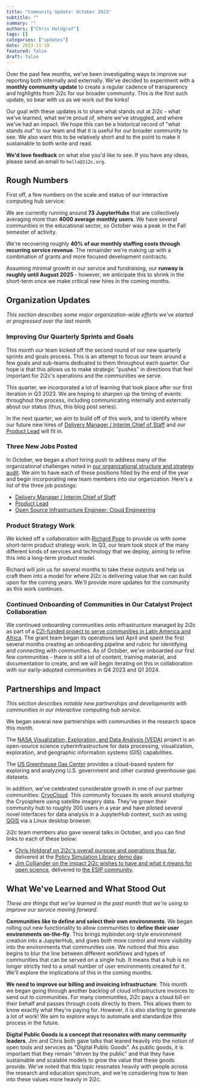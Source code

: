 ```yaml
---
title: "Community Update: October 2023"
subtitle: ""
summary: ""
authors: ["Chris Holdgraf"]
tags: []
categories: ["updates"]
date: 2023-11-10
featured: false
draft: false
---
```


Over the past few months, we've been investigating ways to improve our reporting both internally and externally.
We've decided to experiment with a **monthly community update** to create a regular cadence of transparency and highlights from 2i2c for our broader community.
This is the first such update, so bear with us as we work out the kinks!

Our goal with these updates is to share what stands out at 2i2c - what we've learned, what we're proud of, where we've struggled, and where we've had an impact.
We hope this can be a historical record of "what stands out" to our team and that it is useful for our broader community to see.
We also want this to be relatively short and to the point to make it sustainable to both write and read.

**We'd love feedback** on what else you'd like to see.
If you have any ideas, please send an email to `hello@2i2c.org`.

## Rough Numbers

First off, a few numbers on the scale and status of our interactive computing hub service:

We are currently running around **73 JupyterHubs** that are collectively averaging more than **4000 average monthly users**.
We have several communities in the educational sector, so October was a peak in the Fall semester of activity.

We're recovering roughly **40% of our monthly staffing costs through recurring service revenue**.
The remainder we're making up with a combination of grants and more focused development contracts.

Assuming minimal growth in our service and fundraising, our **runway is roughly until August 2025** - however, we anticipate this to shrink in the short-term once we make critical new hires in the coming months.

## Organization Updates

_This section describes some major organization-wide efforts we've started or progressed over the last month._

### Improving Our Quarterly Sprints and Goals

This month our team kicked off the second round of our new quarterly sprints and goals process.
This is an attempt to focus our team around a few goals and sub-teams dedicated to them throughout each quarter.
Our hope is that this allows us to make strategic "pushes" in directions that feel important for 2i2c's operations and the communities we serve.

This quarter, we incorporated a lot of learning that took place after our first iteration in Q3 2023.
We are hoping to sharpen up the timing of events throughout the process, including communicating internally and externally about our status (thus, this blog post series).

In the next quarter, we aim to build off of this work, and to identify where our future new hires of [Delivery Manager / Interim Chief of Staff](/jobs/2023/delivery-manager.md) and our [Product Lead](/jobs/2023/product-lead.md) will fit in.

### Three New Jobs Posted

In October, we began a short hiring push to address many of the organizational challenges noted in [our organizational structure and strategy audit](../organizational-report/).
We aim to have each of these positions filled by the end of the year and begin incorporating new team members into our organization.
Here's a list of the three job postings:

- [Delivery Manager / Interim Chief of Staff](/jobs/2023/delivery-manager.md)
- [Product Lead](/jobs/2023/product-lead.md)
- [Open Source Infrastructure Engineer: Cloud Engineering](https://2i2c.org/jobs/2023/23qq4-open-source-infrastructure-engineer/)

### Product Strategy Work

We kicked off a collaboration with [Richard Pope](https://richardpope.org/) to provide us with some short-term product strategy work.
In Q3, our team took stock of the many different kinds of services and technology that we deploy, aiming to refine this into a long-term product model.

Richard will join us for several months to take these outputs and help us craft them into a model for where 2i2c is delivering value that we can build upon for the coming years.
We'll provide more updates for the community as this work continues.

### Continued Onboarding of Communities in Our Catalyst Project Collaboration

We continued onboarding communities onto infrastructure managed by 2i2c as part of a [CZI-funded project to serve communities in Latin America and Africa](../../2022/czi-global-communities-announcement/).
The grant team began its operations last April and spent the first several months creating an onboarding pipeline and rubric for identifying and connecting with communities.
As of October, we've onboarded our first few communities - there is still a lot of content, training material, and documentation to create, and we will begin iterating on this in collaboration with our early-adopted communities in Q4 2023 and Q1 2024.

## Partnerships and Impact

_This section describes notable new partnerships and developments with communities in our interactive computing hub service._

We began several new partnerships with communities in the research space this month.

The [NASA Visualization, Exploration, and Data Analysis (VEDA)](https://www.earthdata.nasa.gov/esds/veda) project is an open-source science cyberinfrastructure for data processing, visualization, exploration, and geographic information systems (GIS) capabilities.

The [US Greenhouse Gas Center](https://us-ghg-center.github.io/ghgc-docs/) provides a cloud-based system for exploring and analyzing U.S. government and other curated greenhouse gas datasets.

In addition, we've celebrated considerable growth in one of our partner communities: [CryoCloud](https://cryointhecloud.com/).
This community focuses its work around studying the Cryosphere using satellite imagery data.
They've grown their community hub to roughly 300 users in a year and have piloted several novel interfaces for data analysis in a JupyterHub context, such as using [QGIS](https://qgis.org/) via a Linux desktop browser.

2i2c team members also gave several talks in October, and you can find links to each of these below:

- [Chris Holdgraf on 2i2c's overall purpose and operations thus far](https://www.youtube.com/watch?v=coKoUoUzLPk), delivered at the [Policy Simulation Library demo day](https://pslmodels.org/index.html).
- [Jim Colliander on the impact 2i2c wishes to have and what it means for open science](https://www.youtube.com/watch?v=SHUSoXgRAho), delivered to [the ESIP community](https://wiki.esipfed.org/Main_Page).

## What We've Learned and What Stood Out

_These are things that we've learned in the past month that we're using to improve our service moving forward_.

**Communities like to define and select their own environments**.
We began rolling out new functionality to allow communities to **define their user environments on-the-fly**.
This brings mybinder.org-style environment creation into a JupyterHub, and gives both more control and more visibility into the environments that communities use.
We noticed that this also begins to blur the line between different workflows and types of communities that can be served on a single hub.
It means that a hub is no longer strictly tied to a small number of user environments created for it.
We'll explore the implications of this in the coming months.

**We need to improve our billing and invoicing infrastructure**.
This month we began going through another backlog of cloud infrastructure invoices to send out to communities.
For many communities, 2i2c pays a cloud bill on their behalf and passes through costs directly to them.
This allows them to know exactly what they're paying for.
However, it is also starting to generate a lot of work!
We aim to explore ways to automate and standardize this process in the future.

**Digital Public Goods is a concept that resonates with many community leaders**.
Jim and Chris both gave talks that leaned heavily into the notion of open tools and services as "Digital Public Goods".
As public goods, it is important that they remain "driven by the public" and that they have sustainable and scalable models to grow the value that these goods provide.
We've noted that this topic resonates heavily with people across the research and education spectrum, and we're considering how to lean into these values more heavily in 2i2c.
